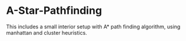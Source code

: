 # A-Star-Pathfinding
 This includes a small interior setup with A* path finding algorithm, using manhattan and cluster heuristics. 
